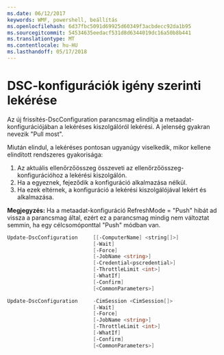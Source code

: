 ```yaml
---
ms.date: 06/12/2017
keywords: WMF, powershell, beállítás
ms.openlocfilehash: 6d37fbc5091d69925d60349f3acbdecc92da1b95
ms.sourcegitcommit: 54534635eedacf531d8d6344019dc16a50b8b441
ms.translationtype: MT
ms.contentlocale: hu-HU
ms.lasthandoff: 05/17/2018
---
```

# <a name="on-demand-pull-of-dsc-configurations"></a>DSC-konfigurációk igény szerinti lekérése

Az új frissítés-DscConfiguration parancsmag elindítja a metaadat-konfigurációjában a lekéréses kiszolgálóról lekérési. A jelenség gyakran nevezik "Pull most".


Miután elindul, a lekéréses pontosan ugyanúgy viselkedik, mikor kellene elindított rendszeres gyakorisága:

1. Az aktuális ellenőrzőösszeg összeveti az ellenőrzőösszeg-konfigurációhoz a lekérési kiszolgálón.
2. Ha a egyeznek, fejeződik a konfiguráció alkalmazása nélkül.
3. Ha ezek eltérnek, a konfiguráció a lekérési kiszolgálójával lekért és alkalmazása.

**Megjegyzés:** Ha a metaadat-konfiguráció RefreshMode = "Push" hibát ad vissza a parancsmag által, ezért ez a parancsmag mindig nem változtat semmin, ha egy célcsomóponttal "Push" módban van.

```powershell
Update-DscConfiguration     [[-ComputerName] <string[]>]
                            [-Wait]
                            [-Force]
                            [-JobName <string>]
                            [-Credential<pscredential>]
                            [-ThrottleLimit <int>]
                            [-WhatIf]
                            [-Confirm]
                            [<CommonParameters>]

Update-DscConfiguration     -CimSession <CimSession[]>
                            [-Wait]
                            [-Force]
                            [-JobName <string>]
                            [-ThrottleLimit <int>]
                            [-WhatIf]
                            [-Confirm]
                            [<CommonParameters>]
```
